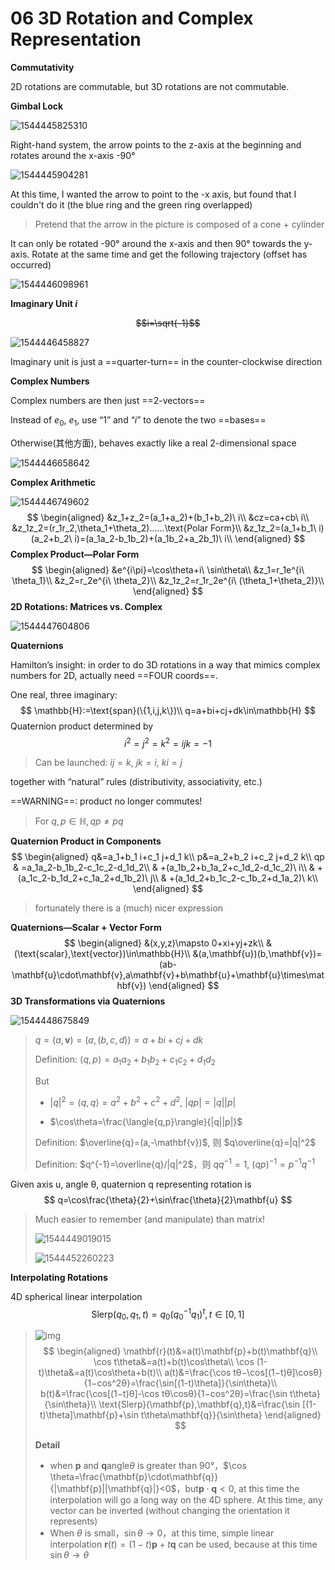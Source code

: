 # 06 3D Rotation and Complex Representation

**Commutativity**

2D rotations are commutable, but 3D rotations are not commutable.

**Gimbal Lock**

![1544445825310](assets/1544445825310.jpg)

Right-hand system, the arrow points to the z-axis at the beginning and rotates around the x-axis -90°

![1544445904281](assets/1544445904281.jpg)

At this time, I wanted the arrow to point to the -x axis, but found that I couldn't do it (the blue ring and the green ring overlapped)

> Pretend that the arrow in the picture is composed of a cone + cylinder

It can only be rotated -90° around the x-axis and then 90° towards the y-axis. Rotate at the same time and get the following trajectory (offset has occurred)

![1544446098961](assets/1544446098961.jpg)

**Imaginary Unit $i$**

~~$$i=\sqrt{-1}$$~~

![1544446458827](assets/1544446458827.jpg)

Imaginary unit is just a ==quarter-turn== in the counter-clockwise direction 

**Complex Numbers**

Complex numbers are then just ==2-vectors== 

Instead of $e_0$, $e_1$, use “$1$” and “$i$” to denote the two ==bases== 

Otherwise(其他方面), behaves exactly like a real 2-dimensional space 

![1544446658642](assets/1544446658642.jpg)

**Complex Arithmetic**

![1544446749602](assets/1544446749602.jpg)
$$
\begin{aligned}
&z_1+z_2=(a_1+a_2)+(b_1+b_2)\ i\\
&cz=ca+cb\ i\\
&z_1z_2=(r_1r_2,\theta_1+\theta_2)......\text{Polar Form}\\
&z_1z_2=(a_1+b_1\ i)(a_2+b_2\ i)=(a_1a_2-b_1b_2)+(a_1b_2+a_2b_1)\ i\\
\end{aligned}
$$
**Complex Product—Polar Form**
$$
\begin{aligned}
&e^{i\pi}=\cos\theta+i\ \sin\theta\\
&z_1=r_1e^{i\ \theta_1}\\
&z_2=r_2e^{i\ \theta_2}\\
&z_1z_2=r_1r_2e^{i\ (\theta_1+\theta_2)}\\
\end{aligned}
$$
**2D Rotations: Matrices vs. Complex**

![1544447604806](assets/1544447604806.jpg)

**Quaternions**

Hamilton’s insight: in order to do 3D rotations in a way that mimics complex numbers for 2D, actually need ==FOUR coords==. 

One real, three imaginary: 
$$
\mathbb{H}:=\text{span}(\{1,i,j,k\})\\
q=a+bi+cj+dk\in\mathbb{H}
$$
Quaternion product determined by 
$$
i^2=j^2=k^2=ijk=-1
$$
>Can be launched: $ij=k,\ jk=i,\ ki=j$

together with “natural” rules (distributivity, associativity, etc.) 

==WARNING==: product no longer commutes! 

> For $q,p\in\mathbb{H},qp\ne pq$

**Quaternion Product in Components**
$$
\begin{aligned}
q&=a_1+b_1 i+c_1 j+d_1 k\\
p&=a_2+b_2 i+c_2 j+d_2 k\\
qp
& =a_1a_2-b_1b_2-c_1c_2-d_1d_2\\
& +(a_1b_2+b_1a_2+c_1d_2-d_1c_2)\ i\\
& +(a_1c_2-b_1d_2+c_1a_2+d_1b_2)\ j\\
& +(a_1d_2+b_1c_2-c_1b_2+d_1a_2)\ k\\
\end{aligned}
$$

> fortunately there is a (much) nicer expression

**Quaternions—Scalar + Vector Form**
$$
\begin{aligned}
&(x,y,z)\mapsto 0+xi+yj+zk\\
&(\text{scalar},\text{vector})\in\mathbb{H}\\
&(a,\mathbf{u})(b,\mathbf{v})=(ab-\mathbf{u}\cdot\mathbf{v},a\mathbf{v}+b\mathbf{u}+\mathbf{u}\times\mathbf{v})
\end{aligned}
$$
**3D Transformations via Quaternions**

![1544448675849](assets/1544448675849.jpg)

> $q=(a,\mathbf{v})=(a,(b,c,d))=a+bi+cj+dk$
>
> Definition: $\langle{q,p}\rangle=a_1a_2+b_1b_2+c_1c_2+d_1d_2$
>
> But
>
> - $|q|^2=\langle{q,q}\rangle=a^2+b^2+c^2+d^2,\ |qp|=|q||p|$
>
> - $\cos\theta=\frac{\langle{q,p}\rangle}{|q||p|}$
>
> Definition: $\overline{q}=(a,-\mathbf{v})$, 则 $q\overline{q}=|q|^2$
>
> Definition: $q^{-1}=\overline{q}/|q|^2$，则 $qq^{-1} = 1,\ (qp)^{-1}=p^{-1}q^{-1}$

Given axis u, angle θ, quaternion q representing rotation is  
$$
q=\cos\frac{\theta}{2}+\sin\frac{\theta}{2}\mathbf{u}
$$

>Much easier to remember (and manipulate) than matrix! 
>
>![1544449019015](assets/1544449019015.jpg)
>
>![1544452260223](assets/1544452260223.jpg)

**Interpolating Rotations**

4D spherical linear interpolation
$$
\text{Slerp}(q_0,q_1,t)=q_0(q_0^{-1}q_1)^t,t\in[0,1]
$$

>![img](assets/1544452129532.jpg)
>$$
>\begin{aligned}
>\mathbf{r}(t)&=a(t)\mathbf{p}+b(t)\mathbf{q}\\
>\cos t\theta&=a(t)+b(t)\cos\theta\\
>\cos (1-t)\theta&=a(t)\cos\theta+b(t)\\
>a(t)&=\frac{\cos tθ−\cos[(1−t)θ]\cosθ}{1−cos^2θ}=\frac{\sin[(1-t)\theta]}{\sin\theta}\\
>b(t)&=\frac{\cos[(1−t)θ]-\cos tθ\cosθ}{1−cos^2θ}=\frac{\sin t\theta}{\sin\theta}\\
>\text{Slerp}(\mathbf{p},\mathbf{q},t)&=\frac{\sin [(1-t)\theta]\mathbf{p}+\sin t\theta\mathbf{q}}{\sin\theta}
>\end{aligned}
>$$
>
>**Detail**
>
>- when $\mathbf{p}$ and $\mathbf{q}$angle$\theta$ is greater than 90°，$\cos \theta=\frac{\mathbf{p}\cdot\mathbf{q}}{|\mathbf{p}||\mathbf{q}|}<0$，but$\mathbf{p}\cdot\mathbf{q}<0$, at this time the interpolation will go a long way on the 4D sphere. At this time, any vector can be inverted (without changing the orientation it represents)
>- When $\theta$ is small，$\sin \theta\to0$，at this time, simple linear interpolation $\mathbf{r}(t)=(1-t)\mathbf{p}+t\mathbf{q}$ can be used, because at this time $\sin \theta\to\theta$

<script type="text/javascript" src="http://cdn.mathjax.org/mathjax/latest/MathJax.js?config=TeX-AMS-MML_HTMLorMML"></script>
<script type="text/x-mathjax-config">
MathJax.Hub.Config({ tex2jax: {inlineMath: [['$', '$']]}, messageStyle: "none" });
</script>